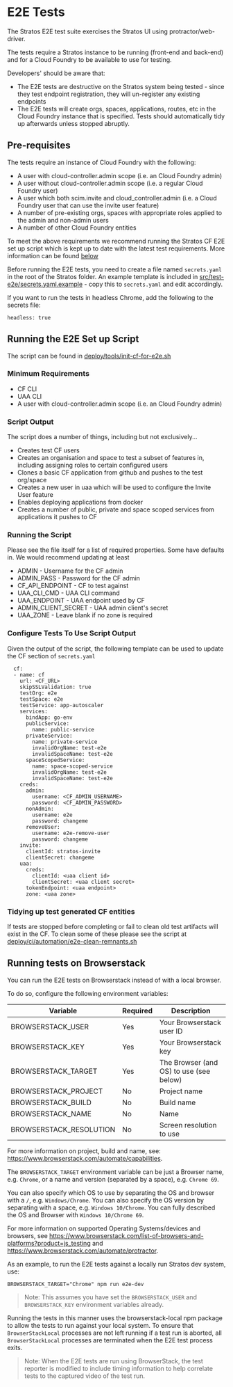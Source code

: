 # E2E Tests

The Stratos E2E test suite exercises the Stratos UI using protractor/web-driver.

The tests require a Stratos instance to be running (front-end and back-end) and for a Cloud Foundry to be available to use for testing.

Developers' should be aware that:

- The E2E tests are destructive on the Stratos system being tested - since they test endpoint registration, they will un-register any existing endpoints
- The E2E tests will create orgs, spaces, applications, routes, etc in the Cloud Foundry instance that is specified. Tests should automatically tidy up afterwards unless stopped abruptly.

## Pre-requisites

The tests require an instance of Cloud Foundry with the following:

- A user with cloud-controller.admin scope (i.e. an Cloud Foundry admin)
- A user without cloud-controller.admin scope (i.e. a regular Cloud Foundry user)
- A user which both scim.invite and cloud_controller.admin (i.e. a Cloud Foundry user that can use the invite user feature)
- A number of pre-existing orgs, spaces with appropriate roles applied to the admin and non-admin users
- A number of other Cloud Foundry entities

To meet the above requirements we recommend running the Stratos CF E2E set up script which is kept up to date with the latest test requirements.
More information can be found [below](#Running-the-E2E-Set-up-Script)

Before running the E2E tests, you need to create a file named `secrets.yaml` in the root of the Stratos folder. An example template is included in [src/test-e2e/secrets.yaml.example](../src/test-e2e/secrets.yaml.example) - copy this to `secrets.yaml` and edit accordingly.

If you want to run the tests in headless Chrome, add the following to the secrets file:

```
headless: true
```

## Running the E2E Set up Script
The script can be found in [deploy/tools/init-cf-for-e2e.sh](../deploy/tools/init-cf-for-e2e.sh)

### Minimum Requirements
- CF CLI
- UAA CLI
- A user with cloud-controller.admin scope (i.e. an Cloud Foundry admin)

### Script Output
The script does a number of things, including but not exclusively...
- Creates test CF users
- Creates an organisation and space to test a subset of features in, including assigning roles to certain configured users
- Clones a basic CF application from github and pushes to the test org/space
- Creates a new user in uaa which will be used to configure the Invite User feature
- Enables deploying applications from docker
- Creates a number of public, private and space scoped services from applications it pushes to CF

### Running the Script
Please see the file itself for a list of required properties. Some have defaults in. We would recommend updating at least
- ADMIN - Username for the CF admin
- ADMIN_PASS - Password for the CF admin
- CF_API_ENDPOINT - CF to test against
- UAA_CLI_CMD - UAA CLI command
- UAA_ENDPOINT - UAA endpoint used by CF
- ADMIN_CLIENT_SECRET - UAA admin client's secret
- UAA_ZONE - Leave blank if no zone is required

### Configure Tests To Use Script Output
Given the output of the script, the following template can be used to update the CF section of `secrets.yaml`

```
  cf:
  - name: cf
    url: <CF_URL>
    skipSSLValidation: true
    testOrg: e2e
    testSpace: e2e
    testService: app-autoscaler
    services:
      bindApp: go-env
      publicService:
        name: public-service
      privateService:
        name: private-service
        invalidOrgName: test-e2e
        invalidSpaceName: test-e2e
      spaceScopedService:
        name: space-scoped-service
        invalidOrgName: test-e2e
        invalidSpaceName: test-e2e
    creds:
      admin:
        username: <CF_ADMIN_USERNAME>
        password: <CF_ADMIN_PASSWORD>
      nonAdmin:
        username: e2e
        password: changeme
      removeUser:
        username: e2e-remove-user
        password: changeme
    invite:
      clientId: stratos-invite
      clientSecret: changeme
    uaa:
      creds:
        clientId: <uaa client id>
        clientSecret: <uaa client secret>
      tokenEndpoint: <uaa endpoint>
      zone: <uaa zone>
```

### Tidying up test generated CF entities
If tests are stopped before completing or fail to clean old test artifacts will exist in the CF. To clean some of these please see the script
at [deploy/ci/automation/e2e-clean-remnants.sh](../deploy/ci/automation/e2e-clean-remnants.sh)



## Running tests on Browserstack

You can run the E2E tests on Browserstack instead of with a local browser.

To do so, configure the following environment variables:

|Variable|Required|Description|
|---|---|---|
|BROWSERSTACK_USER|Yes|Your Browserstack user ID|
|BROWSERSTACK_KEY|Yes|Your Browserstack key|
|BROWSERSTACK_TARGET|Yes|The Browser (and OS) to use (see below)|
|BROWSERSTACK_PROJECT|No|Project name|
|BROWSERSTACK_BUILD|No|Build name|
|BROWSERSTACK_NAME|No|Name|
|BROWSERSTACK_RESOLUTION|No|Screen resolution to use|

For more information on project, build and name, see: https://www.browserstack.com/automate/capabilities.

The `BROWSERSTACK_TARGET` environment variable can be just a Browser name, e.g. `Chrome`, or a name and version (separated by a space), e.g. `Chrome 69`.

You can also specify which OS to use by separating the OS and browser with a `/`, e.g. `Windows/Chrome`. You can also specify the OS version by separating with a space, e.g. `Windows 10/Chrome`. You can fully described the OS and Browser with `Windows 10/Chrome 69`.

For more information on supported Operating Systems/devices and browsers, see https://www.browserstack.com/list-of-browsers-and-platforms?product=js_testing and https://www.browserstack.com/automate/protractor.

As an example, to run the E2E tests against a locally run Stratos dev system, use:

```
BROWSERSTACK_TARGET="Chrome" npm run e2e-dev
```

> Note: This assumes you have set the `BROWSERSTACK_USER` and `BROWSERSTACK_KEY` environment variables already.

Running the tests in this manner uses the browserstack-local npm package to allow the tests to run against your local system. To ensure that `BrowserStackLocal` processes are not left running if a test run is aborted, all `BrowserStackLocal` processes are terminated when the E2E test process exits.

> Note: When the E2E tests are run using BrowserStack, the test reporter is modified to include timing information to help correlate tests to the captured video of the test run.